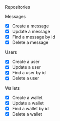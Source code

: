 Repositories

Messages

- [x] Create a message
- [x] Update a message
- [x] Find a message by id
- [x] Delete a message

Users

- [x] Create a user
- [x] Update a user
- [x] Find a user by id
- [x] Delete a user

Wallets

- [x] Create a wallet
- [x] Update a wallet
- [x] Find a wallet by id
- [x] Delete a wallet
